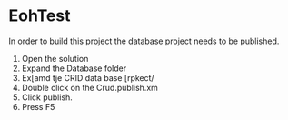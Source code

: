 EohTest
=======
In order to build this project the database project needs to be published.
1.  Open the solution
2.  Expand the Database folder
3.  Ex[amd tje CRID data base [rpkect/
4.  Double click on the Crud.publish.xm
5.  Click publish.
6.  Press F5
